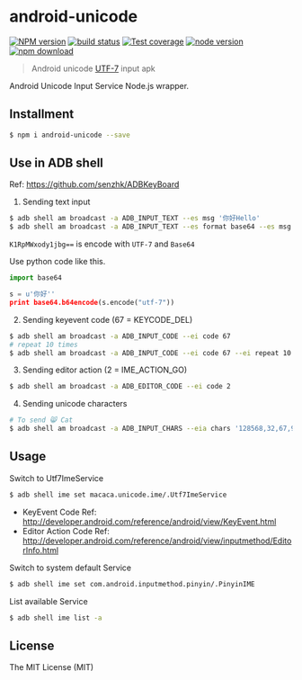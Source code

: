 # android-unicode

[![NPM version][npm-image]][npm-url]
[![build status][travis-image]][travis-url]
[![Test coverage][coveralls-image]][coveralls-url]
[![node version][node-image]][node-url]
[![npm download][download-image]][download-url]

[npm-image]: https://img.shields.io/npm/v/android-unicode.svg?style=flat-square
[npm-url]: https://npmjs.org/package/android-unicode
[travis-image]: https://img.shields.io/travis/macacajs/android-unicode.svg?style=flat-square
[travis-url]: https://travis-ci.org/macacajs/android-unicode
[coveralls-image]: https://img.shields.io/coveralls/macacajs/android-unicode.svg?style=flat-square
[coveralls-url]: https://coveralls.io/r/macacajs/android-unicode?branch=master
[node-image]: https://img.shields.io/badge/node.js-%3E=_0.10-green.svg?style=flat-square
[node-url]: http://nodejs.org/download/
[download-image]: https://img.shields.io/npm/dm/android-unicode.svg?style=flat-square
[download-url]: https://npmjs.org/package/android-unicode

> Android unicode [UTF-7](https://tools.ietf.org/html/rfc2152) input apk

Android Unicode Input Service Node.js wrapper.

## Installment

```bash
$ npm i android-unicode --save
```

## Use in ADB shell

Ref: <https://github.com/senzhk/ADBKeyBoard>

1. Sending text input

```bash
$ adb shell am broadcast -a ADB_INPUT_TEXT --es msg '你好Hello'
$ adb shell am broadcast -a ADB_INPUT_TEXT --es format base64 --es msg 'K1RpMWxody1jbg=='
```

`K1RpMWxody1jbg==` is encode with `UTF-7` and `Base64`

Use python code like this.

```python
import base64

s = u'你好''
print base64.b64encode(s.encode("utf-7"))
```

2. Sending keyevent code  (67 = KEYCODE_DEL)

```bash
$ adb shell am broadcast -a ADB_INPUT_CODE --ei code 67
# repeat 10 times
$ adb shell am broadcast -a ADB_INPUT_CODE --ei code 67 --ei repeat 10
```

3. Sending editor action (2 = IME_ACTION_GO)

```bash
$ adb shell am broadcast -a ADB_EDITOR_CODE --ei code 2
```

4. Sending unicode characters

```bash
# To send 😸 Cat
$ adb shell am broadcast -a ADB_INPUT_CHARS --eia chars '128568,32,67,97,116'
```

## Usage

Switch to Utf7ImeService

```bash
$ adb shell ime set macaca.unicode.ime/.Utf7ImeService
```

- KeyEvent Code Ref: <http://developer.android.com/reference/android/view/KeyEvent.html>
- Editor Action Code Ref: <http://developer.android.com/reference/android/view/inputmethod/EditorInfo.html>

Switch to system default Service

```bash
$ adb shell ime set com.android.inputmethod.pinyin/.PinyinIME
```

List available Service

```bash
$ adb shell ime list -a
```

## License

The MIT License (MIT)
